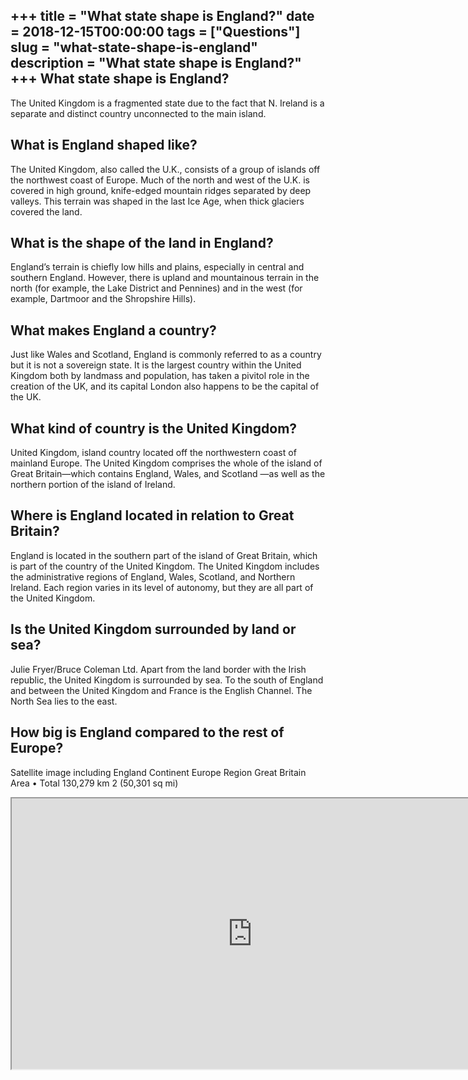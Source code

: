 +++
title = "What state shape is England?"
date = 2018-12-15T00:00:00
tags = ["Questions"]
slug = "what-state-shape-is-england"
description = "What state shape is England?"
+++
What state shape is England?
----------------------------

The United Kingdom is a fragmented state due to the fact that N. Ireland is a separate and distinct country unconnected to the main island.

What is England shaped like?
----------------------------

The United Kingdom, also called the U.K., consists of a group of islands off the northwest coast of Europe. Much of the north and west of the U.K. is covered in high ground, knife-edged mountain ridges separated by deep valleys. This terrain was shaped in the last Ice Age, when thick glaciers covered the land.

What is the shape of the land in England?
-----------------------------------------

England’s terrain is chiefly low hills and plains, especially in central and southern England. However, there is upland and mountainous terrain in the north (for example, the Lake District and Pennines) and in the west (for example, Dartmoor and the Shropshire Hills).

What makes England a country?
-----------------------------

Just like Wales and Scotland, England is commonly referred to as a country but it is not a sovereign state. It is the largest country within the United Kingdom both by landmass and population, has taken a pivitol role in the creation of the UK, and its capital London also happens to be the capital of the UK.

What kind of country is the United Kingdom?
-------------------------------------------

United Kingdom, island country located off the northwestern coast of mainland Europe. The United Kingdom comprises the whole of the island of Great Britain—which contains England, Wales, and Scotland —as well as the northern portion of the island of Ireland.

Where is England located in relation to Great Britain?
------------------------------------------------------

England is located in the southern part of the island of Great Britain, which is part of the country of the United Kingdom. The United Kingdom includes the administrative regions of England, Wales, Scotland, and Northern Ireland. Each region varies in its level of autonomy, but they are all part of the United Kingdom.

Is the United Kingdom surrounded by land or sea?
------------------------------------------------

Julie Fryer/Bruce Coleman Ltd. Apart from the land border with the Irish republic, the United Kingdom is surrounded by sea. To the south of England and between the United Kingdom and France is the English Channel. The North Sea lies to the east.

How big is England compared to the rest of Europe?
--------------------------------------------------

Satellite image including England Continent Europe Region Great Britain Area • Total 130,279 km 2 (50,301 sq mi)

<iframe allow="accelerometer; autoplay; clipboard-write; encrypted-media; gyroscope; picture-in-picture" allowfullscreen="" class="__youtube_prefs__  epyt-is-override  no-lazyload" data-no-lazy="1" data-origheight="433" data-origwidth="770" data-skipgform_ajax_framebjll="" height="433" id="_ytid_66666" loading="lazy" src="https://www.youtube.com/embed/fsGwNYV21XU?enablejsapi=1&autoplay=0&cc_load_policy=0&cc_lang_pref=&iv_load_policy=1&loop=0&modestbranding=0&rel=1&fs=1&playsinline=0&autohide=2&theme=dark&color=red&controls=1&" title="YouTube player" width="770"></iframe>